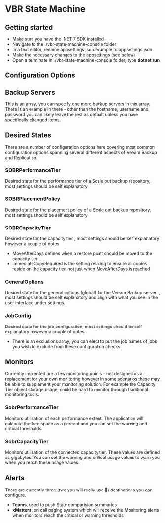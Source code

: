 # VBR State Machine

## Getting started
- Make sure you have the .NET 7 SDK installed
- Navigate to the ./vbr-state-machine-console folder
- In a text editor, rename appsettings.json.example to appsettings.json
- Make the necessary changes to the appsettings (see below)
- Open a terminate in ./vbr-state-machine-console folder, type **dotnet run**


## Configuration Options
## Backup Servers
This is an array, you can specify one more backup servers in this array. There is an example in there - other than the hostname, username and password you can likely leave the rest as default unless you have specifically changed items.

## Desired States
There are a number of configuration options here covering most common configuration options spanning several different aspects of Veeam Backup and Replication.

### SOBRPerformanceTier
Desired state for the performance tier of a Scale out backup repository, most settings should be self explanatory

### SOBRPlacementPolicy
Desired state for the placement policy of a Scale out backup repository, most settings should be self explanatory

### SOBRCapacityTier
Desired state for the capacity tier , most settings should be self explanatory however a couple of notes
- MoveAfterDays defines when a restore point should be moved to the capacity tier
- ImmediateCopyRequired is the setting relating to ensure all copies reside on the capacity tier, not just when MoveAfterDays is reached

### GeneralOptions
Desired state for the general options (global) for the Veeam Backup server. , most settings should be self explanatory and align with what you see in the user interface under settings.

### JobConfig
Desired state for the job configuration, most settings should be self explanatory however a couple of notes
- There is an exclusions array, you can elect to put the job names of jobs you wish to exclude from these configuration checks

## Monitors
Currently implented are a few monitoring points - not designed as a replacement for your own monitoring however in some scenarios these may be able to supplement your monitoring solution. For example the Capacity Tier object storage usage, could be hard to monitor through traditional monitoring tools.

### SobrPerformanceTier
Monitors utilisation of each performance extent. The application will calcuate the free space as a percent and you can set the warning and critical thresholds. 

### SobrCapacityTier
Monitors utilisation of the connected capacity tier. These values are defined as gigabytes. You can set the warning and critical usage values to warn you when you reach these usage values.

## Alerts
There are currently three (two you will really use 🎅) destinations you can configure.
- **Teams**, used to push State comparision summaries
- **xMatters**, on call paging system which will receive the Monitoring alerts when monitors reach the critical or warning thresholds







